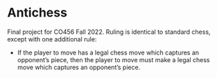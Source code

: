 # Antichess 
Final project for CO456 Fall 2022. Ruling is identical to standard chess, except with one additional rule:
  - If the player to move has a legal chess move which captures an opponent’s piece, then the player to move must make a legal chess move which captures an opponent’s piece.
